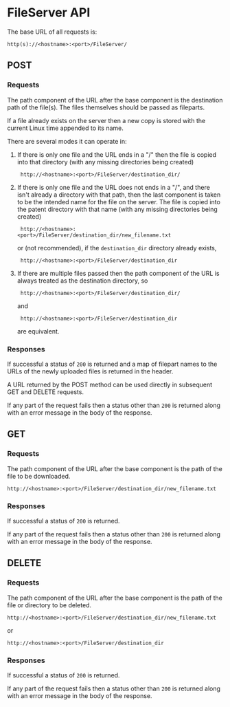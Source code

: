 # FileServer API

The base URL of all requests is:

    http(s)://<hostname>:<port>/FileServer/

## POST

### Requests

The path component of the URL after the base component is the destination path of the file(s).
The files themselves should be passed as fileparts.

If a file already exists on the server then a new copy is stored with the current Linux time appended to its name.

There are several modes it can operate in:
1. If there is only one file and the URL ends in a "/" then the file is copied into that directory (with any missing directories being created)

        http://<hostname>:<port>/FileServer/destination_dir/

2. If there is only one file and the URL does not ends in a "/", and there isn't already a directory with that path, then the last component is taken to be the intended name for the file on the server. The file is copied into the patent directory with that name (with any missing directories being created)

        http://<hostname>:<port>/FileServer/destination_dir/new_filename.txt

    or (not recommended), if the `destination_dir` directory already exists,

        http://<hostname>:<port>/FileServer/destination_dir

3. If there are multiple files passed then the path component of the URL is always treated as the destination directory, so

        http://<hostname>:<port>/FileServer/destination_dir/

    and

        http://<hostname>:<port>/FileServer/destination_dir

    are equivalent.

### Responses

If successful a status of `200` is returned and a map of filepart names to the URLs of the newly uploaded files is returned in the header.

A URL returned by the POST method can be used directly in subsequent GET and DELETE requests.

If any part of the request fails then a status other than `200` is returned along with an error message in the body of the response.

## GET

### Requests

The path component of the URL after the base component is the path of the file to be downloaded.

    http://<hostname>:<port>/FileServer/destination_dir/new_filename.txt

### Responses

If successful a status of `200` is returned.

If any part of the request fails then a status other than `200` is returned along with an error message in the body of the response.

## DELETE

### Requests

The path component of the URL after the base component is the path of the file or directory to be deleted.

    http://<hostname>:<port>/FileServer/destination_dir/new_filename.txt

or

    http://<hostname>:<port>/FileServer/destination_dir

### Responses

If successful a status of `200` is returned.

If any part of the request fails then a status other than `200` is returned along with an error message in the body of the response.